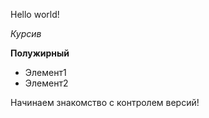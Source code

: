 Hello world!

*Курсив*

**Полужирный**

* Элемент1
* Элемент2

Начинаем знакомство с контролем версий!